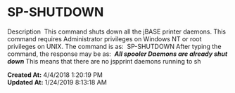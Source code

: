 # SP-SHUTDOWN

Description  This command shuts down all the jBASE printer daemons. This command requires Administrator privileges on Windows NT or root privileges on UNIX. The command is as:  SP-SHUTDOWN After typing the command, the response may be as:  *****All spooler Daemons are already shut down***** This means that there are no jspprint daemons running to sh  

**Created At:** 4/4/2018 1:20:19 PM  
**Updated At:** 1/24/2019 8:13:18 AM  

